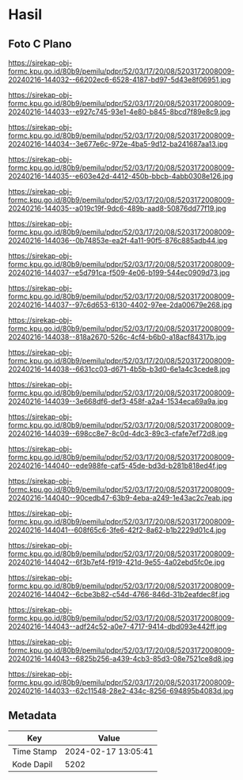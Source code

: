 # Hasil

## Foto C Plano

https://sirekap-obj-formc.kpu.go.id/80b9/pemilu/pdpr/52/03/17/20/08/5203172008009-20240216-144032--66202ec6-6528-4187-bd97-5d43e8f06951.jpg

https://sirekap-obj-formc.kpu.go.id/80b9/pemilu/pdpr/52/03/17/20/08/5203172008009-20240216-144033--e927c745-93e1-4e80-b845-8bcd7f89e8c9.jpg

https://sirekap-obj-formc.kpu.go.id/80b9/pemilu/pdpr/52/03/17/20/08/5203172008009-20240216-144034--3e677e6c-972e-4ba5-9d12-ba241687aa13.jpg

https://sirekap-obj-formc.kpu.go.id/80b9/pemilu/pdpr/52/03/17/20/08/5203172008009-20240216-144035--e603e42d-4412-450b-bbcb-4abb0308e126.jpg

https://sirekap-obj-formc.kpu.go.id/80b9/pemilu/pdpr/52/03/17/20/08/5203172008009-20240216-144035--a019c19f-9dc6-489b-aad8-50876dd77f19.jpg

https://sirekap-obj-formc.kpu.go.id/80b9/pemilu/pdpr/52/03/17/20/08/5203172008009-20240216-144036--0b74853e-ea2f-4a11-90f5-876c885adb44.jpg

https://sirekap-obj-formc.kpu.go.id/80b9/pemilu/pdpr/52/03/17/20/08/5203172008009-20240216-144037--e5d791ca-f509-4e06-b199-544ec0909d73.jpg

https://sirekap-obj-formc.kpu.go.id/80b9/pemilu/pdpr/52/03/17/20/08/5203172008009-20240216-144037--97c6d653-6130-4402-97ee-2da00679e268.jpg

https://sirekap-obj-formc.kpu.go.id/80b9/pemilu/pdpr/52/03/17/20/08/5203172008009-20240216-144038--818a2670-526c-4cf4-b6b0-a18acf84317b.jpg

https://sirekap-obj-formc.kpu.go.id/80b9/pemilu/pdpr/52/03/17/20/08/5203172008009-20240216-144038--6631cc03-d671-4b5b-b3d0-6e1a4c3cede8.jpg

https://sirekap-obj-formc.kpu.go.id/80b9/pemilu/pdpr/52/03/17/20/08/5203172008009-20240216-144039--3e668df6-def3-458f-a2a4-1534eca69a9a.jpg

https://sirekap-obj-formc.kpu.go.id/80b9/pemilu/pdpr/52/03/17/20/08/5203172008009-20240216-144039--698cc8e7-8c0d-4dc3-89c3-cfafe7ef72d8.jpg

https://sirekap-obj-formc.kpu.go.id/80b9/pemilu/pdpr/52/03/17/20/08/5203172008009-20240216-144040--ede988fe-caf5-45de-bd3d-b281b818ed4f.jpg

https://sirekap-obj-formc.kpu.go.id/80b9/pemilu/pdpr/52/03/17/20/08/5203172008009-20240216-144040--90cedb47-63b9-4eba-a249-1e43ac2c7eab.jpg

https://sirekap-obj-formc.kpu.go.id/80b9/pemilu/pdpr/52/03/17/20/08/5203172008009-20240216-144041--608f65c6-3fe6-42f2-8a62-b1b2229d01c4.jpg

https://sirekap-obj-formc.kpu.go.id/80b9/pemilu/pdpr/52/03/17/20/08/5203172008009-20240216-144042--6f3b7ef4-f919-421d-9e55-4a02ebd5fc0e.jpg

https://sirekap-obj-formc.kpu.go.id/80b9/pemilu/pdpr/52/03/17/20/08/5203172008009-20240216-144042--6cbe3b82-c54d-4766-846d-31b2eafdec8f.jpg

https://sirekap-obj-formc.kpu.go.id/80b9/pemilu/pdpr/52/03/17/20/08/5203172008009-20240216-144043--adf24c52-a0e7-4717-9414-dbd093e442ff.jpg

https://sirekap-obj-formc.kpu.go.id/80b9/pemilu/pdpr/52/03/17/20/08/5203172008009-20240216-144043--6825b256-a439-4cb3-85d3-08e7521ce8d8.jpg

https://sirekap-obj-formc.kpu.go.id/80b9/pemilu/pdpr/52/03/17/20/08/5203172008009-20240216-144033--62c11548-28e2-434c-8256-694895b4083d.jpg


## Metadata

| Key        | Value               |
| ---------- | ------------------- |
| Time Stamp | 2024-02-17 13:05:41 |
| Kode Dapil | 5202                |



